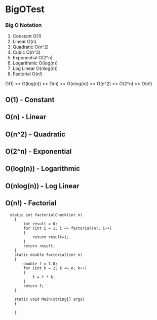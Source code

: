 # BigOTest

### Big O Notation

1. Constant      O(1)
2. Linear        O(n)
3. Quadratic     O(n^2)
4. Cubic         O(n^3)
5. Exponential   O(2^n)
6. Logarithmic   O(log(n))
7. Log Linear    O(nlog(n))
8. Factorial    O(n!)

O(1) >> O(log(n)) >> O(n) >> O(nlog(n)) >> O(n^2) >> O(2^n) >> O(n!)

## O(1) - Constant 



## O(n) - Linear        
## O(n^2) - Quadratic        
## O(2^n) - Exponential   
## O(log(n)) - Logarithmic   
## O(nlog(n)) - Log Linear    
## O(n!) - Factorial        

      static int factorialCheck(int n)
        {
            int result = 0;
            for (int i = 1; i <= factorial(n); i++)
            {
                return result=i;
            }
            return result;
        }
        static double factorial(int n)
        {
            double f = 1.0;
            for (int k = 2; k <= n; k++)
            {
                f = f * k;
            }
            return f;
        }
        
        static void Main(string[] args)
        {
        
        }


